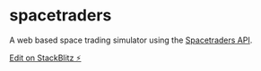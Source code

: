 # spacetraders

A web based space trading simulator using the [Spacetraders API](https://spacetraders.io).

[Edit on StackBlitz ⚡️](https://stackblitz.com/edit/react-ts-bt9soa)
